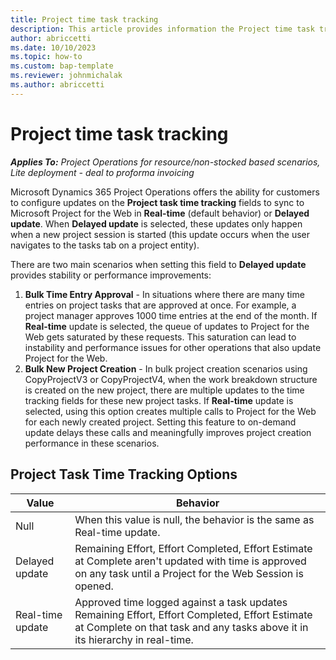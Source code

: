 ```yaml
---
title: Project time task tracking
description: This article provides information the Project time task tracking setting.
author: abriccetti
ms.date: 10/10/2023
ms.topic: how-to
ms.custom: bap-template
ms.reviewer: johnmichalak
ms.author: abriccetti
---
```


# Project time task tracking

_**Applies To:** Project Operations for resource/non-stocked based scenarios, Lite deployment - deal to proforma invoicing_

Microsoft Dynamics 365 Project Operations offers the ability for customers to configure updates on the **Project task time tracking** fields to sync to Microsoft Project for the Web in **Real-time** (default behavior) or **Delayed update**. When **Delayed update** is selected, these updates only happen when a new project session is started (this update occurs when the user navigates to the tasks tab on a project entity). 

There are two main scenarios when setting this field to **Delayed update** provides stability or performance improvements:

1. **Bulk Time Entry Approval** - In situations where there are many time entries on project tasks that are approved at once. For example, a project manager approves 1000 time entries at the end of the month. If **Real-time** update is selected, the queue of updates to Project for the Web gets saturated by these requests. This saturation can lead to instability and performance issues for other operations that also update Project for the Web.
1. **Bulk New Project Creation** - In bulk project creation scenarios using CopyProjectV3 or CopyProjectV4, when the work breakdown structure is created on the new project, there are multiple updates to the time tracking fields for these new project tasks. If **Real-time** update is selected, using this option creates multiple calls to Project for the Web for each newly created project. Setting this feature to on-demand update delays these calls and meaningfully improves project creation performance in these scenarios.

## Project Task Time Tracking Options

| Value            | Behavior           |
|------------------|--------------------|
| Null             | When this value is null, the behavior is the same as Real-time update. 
| Delayed update   | Remaining Effort, Effort Completed, Effort Estimate at Complete aren't updated with time is approved on any task until a Project for the Web Session is opened. |
| Real-time update | Approved time logged against a task updates Remaining Effort, Effort Completed, Effort Estimate at Complete on that task and any tasks above it in its hierarchy in real-time. |
